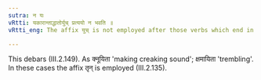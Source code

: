 ```yaml
---
sutra: न यः
vRtti: यकारान्ताद्धातोर्युच् प्रत्ययो न भवति ॥
vRtti_eng: The affix युच् is not employed after those verbs which end in the letter य.

---
```

This debars (III.2.149). As क्नूयिता 'making creaking sound'; क्षमायिता 'trembling'. In these cases the affix तृन् is employed (III.2.135).
